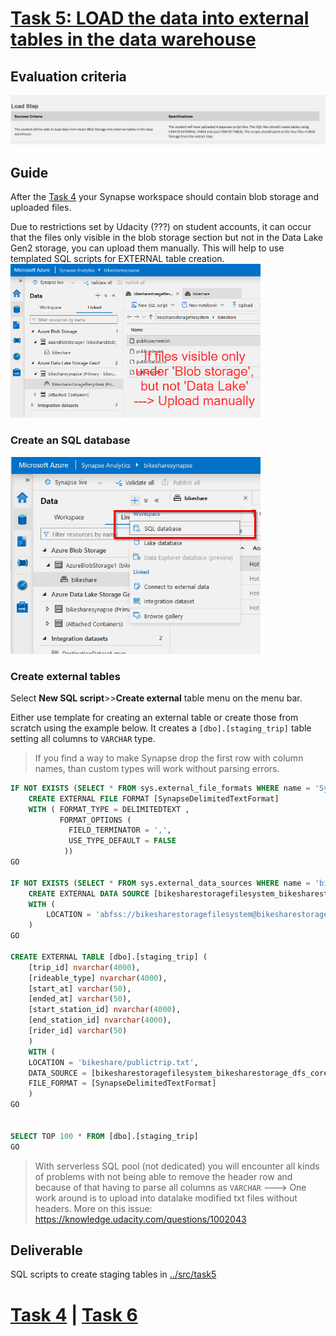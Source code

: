 # [Task 5: LOAD the data into external tables in the data warehouse](../Project%20Instructions.md#task-5--load-the-data-into-external-tables-in-the-data-warehouse)

## Evaluation criteria
<img src="../assets/2023-08-12 14_51_16-.png" width="700"/>

## Guide

After the [Task 4](./Task4.md#extract-data-from-postgres-into-the-blob-storage) your Synapse workspace should contain blob storage and uploaded files.

Due to restrictions set by Udacity (???) on student accounts, it can occur that the files only visible in the blob storage section but not in the Data Lake Gen2 storage, you can upload them manually. This will help to use templated SQL scripts for EXTERNAL table creation. 
<img src="../assets/2023-08-12 15_32_25-.png" width="400"/>

### Create an SQL database
<img src="../assets/2023-08-12 15_07_19-.png" width="400"/>


### Create external tables
Select **New SQL script**>>**Create external** table menu on the menu bar.

Either use template for creating an external table or create those from scratch using the example below. It creates a `[dbo].[staging_trip]` table setting all columns to `VARCHAR` type. 

> If you find a way to make Synapse drop the first row with column names, than custom types will work without parsing errors.


```SQL
IF NOT EXISTS (SELECT * FROM sys.external_file_formats WHERE name = 'SynapseDelimitedTextFormat') 
	CREATE EXTERNAL FILE FORMAT [SynapseDelimitedTextFormat] 
	WITH ( FORMAT_TYPE = DELIMITEDTEXT ,
	       FORMAT_OPTIONS (
			 FIELD_TERMINATOR = ',',
			 USE_TYPE_DEFAULT = FALSE
			))
GO

IF NOT EXISTS (SELECT * FROM sys.external_data_sources WHERE name = 'bikesharestoragefilesystem_bikesharestorage_dfs_core_windows_net') 
	CREATE EXTERNAL DATA SOURCE [bikesharestoragefilesystem_bikesharestorage_dfs_core_windows_net] 
	WITH (
		LOCATION = 'abfss://bikesharestoragefilesystem@bikesharestorage.dfs.core.windows.net' 
	)
GO

CREATE EXTERNAL TABLE [dbo].[staging_trip] (
	[trip_id] nvarchar(4000),
	[rideable_type] nvarchar(4000),
	[start_at] varchar(50),
	[ended_at] varchar(50),
	[start_station_id] nvarchar(4000),
	[end_station_id] nvarchar(4000),
	[rider_id] varchar(50)
	)
	WITH (
	LOCATION = 'bikeshare/publictrip.txt',
	DATA_SOURCE = [bikesharestoragefilesystem_bikesharestorage_dfs_core_windows_net],
	FILE_FORMAT = [SynapseDelimitedTextFormat]
	)
GO


SELECT TOP 100 * FROM [dbo].[staging_trip]
GO

```

> With serverless SQL pool (not dedicated) you will encounter all kinds of problems with not being able to remove the header row and because of that having to parse all columns as `VARCHAR` ---> One work around is to upload into datalake modified txt files without headers. More on this issue: https://knowledge.udacity.com/questions/1002043

## Deliverable

SQL scripts to create staging tables in [../src/task5](../src/task5/)

# [Task 4](./Task4.md) | [Task 6](./Task6.md)